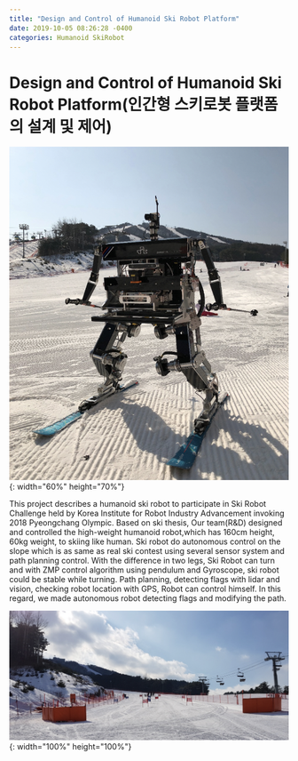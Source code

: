 ```yaml
---
title: "Design and Control of Humanoid Ski Robot Platform"
date: 2019-10-05 08:26:28 -0400
categories: Humanoid SkiRobot
---
```

# Design and Control of Humanoid Ski Robot Platform(인간형 스키로봇 플랫폼의 설계 및 제어)
![title](/photos/Rudolf.png){: width="60%" height="70%"}

 This project describes a humanoid ski robot to participate in Ski Robot Challenge held by Korea Institute for Robot Industry Advancement invoking 2018 Pyeongchang Olympic. Based on ski thesis, Our team(R&D) designed and controlled the high-weight humanoid robot,which has 160cm height, 60kg weight, to skiing like human. Ski robot do autonomous control on the slope which is as same as real ski contest using several sensor system and path planning control. With the difference in two legs, Ski Robot can turn and with ZMP control algorithm using pendulum and Gyroscope, ski robot could be stable while turning. Path planning, detecting flags with lidar and vision, checking robot location with GPS, Robot can control himself. In this regard, we made autonomous robot detecting flags and modifying the path.

![title](/photos/Skirobot_Ground.png){: width="100%" height="100%"}










